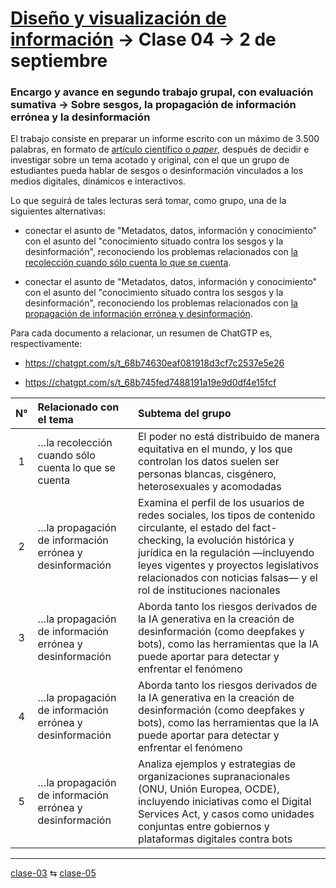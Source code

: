 # [Diseño y visualización de información](https://github.com/profesorfaco/troncal) → Clase 04 → 2 de septiembre

### Encargo y avance en segundo trabajo grupal, con evaluación sumativa → Sobre sesgos, la propagación de información errónea y la desinformación

El trabajo consiste en preparar un informe escrito con un máximo de 3.500 palabras, en formato de [artículo científico o *paper*](https://bibliotecas.duoc.cl/documentos-academicos-y-presentaciones/formato-articulo-paper), después de decidir e investigar sobre un tema acotado y original, con el que un grupo de estudiantes pueda hablar de sesgos o desinformación vinculados a los medios digitales, dinámicos e interactivos.


Lo que seguirá de tales lecturas será tomar, como grupo, una de la siguientes alternativas:

- conectar el asunto de "Metadatos, datos, información y conocimiento" con el asunto del "conocimiento situado contra los sesgos y la desinformación", reconociendo los problemas relacionados con [la recolección cuando sólo cuenta lo que se cuenta](https://data-feminism.mitpress.mit.edu/pub/tzq8d54o/release/1).
  
- conectar el asunto de "Metadatos, datos, información y conocimiento" con el asunto del "conocimiento situado contra los sesgos y la desinformación", reconociendo los problemas relacionados con [la propagación de información errónea y desinformación](https://minciencia.gob.cl/uploads/filer_public/26/cb/26cb92cb-5614-4e7c-a46e-f001a2b838b1/informe_i_-_el_fenomeno_de_la_desinformacion_global_y_en_chile_1.pdf).
   
Para cada documento a relacionar, un resumen de ChatGTP es, respectivamente: 

- https://chatgpt.com/s/t_68b74630eaf081918d3cf7c2537e5e26

- https://chatgpt.com/s/t_68b745fed7488191a19e9d0df4e15fcf

| N° | Relacionado con el tema | Subtema del grupo |
|:----:|:-----------------------------|:-------------|
| 1 | …la recolección cuando sólo cuenta lo que se cuenta | El poder no está distribuido de manera equitativa en el mundo, y los que controlan los datos suelen ser personas blancas, cisgénero, heterosexuales y acomodadas |
| 2 | …la propagación de información errónea y desinformación | Examina el perfil de los usuarios de redes sociales, los tipos de contenido circulante, el estado del fact-checking, la evolución histórica y jurídica en la regulación —incluyendo leyes vigentes y proyectos legislativos relacionados con noticias falsas— y el rol de instituciones nacionales |
| 3 | …la propagación de información errónea y desinformación | Aborda tanto los riesgos derivados de la IA generativa en la creación de desinformación (como deepfakes y bots), como las herramientas que la IA puede aportar para detectar y enfrentar el fenómeno |
| 4 | …la propagación de información errónea y desinformación | Aborda tanto los riesgos derivados de la IA generativa en la creación de desinformación (como deepfakes y bots), como las herramientas que la IA puede aportar para detectar y enfrentar el fenómeno  | 
| 5 | …la propagación de información errónea y desinformación | Analiza ejemplos y estrategias de organizaciones supranacionales (ONU, Unión Europea, OCDE), incluyendo iniciativas como el Digital Services Act, y casos como unidades conjuntas entre gobiernos y plataformas digitales contra bots  |



_ _ _ _ 

[clase-03](https://github.com/profesorfaco/troncal/blob/main/clase-03/README.md) ⇆ [clase-05](https://github.com/profesorfaco/troncal/blob/main/clase-05/README.md)
